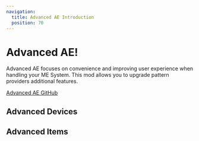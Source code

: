 ```yaml
---
navigation:
  title: Advanced AE Introduction
  position: 70
---
```


# Advanced AE!

Advanced AE focuses on convenience and improving user experience when handling your ME System.
This mod allows you to upgrade pattern providers additional features.

[Advanced AE GitHub](https://github.com/pedroksl/AdvancedAE)

## Advanced Devices

<CategoryIndex category="advanced devices"></CategoryIndex>

## Advanced Items

<CategoryIndex category="advanced items"></CategoryIndex>
